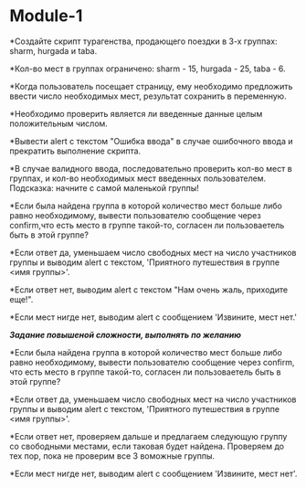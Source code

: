 # Module-1

\*Создайте скрипт турагенства, продающего поездки в 3-х группах: sharm, hurgada и taba.

\*Кол-во мест в группах ограничено: sharm - 15, hurgada - 25, taba - 6.

\*Когда пользователь посещает страницу, ему необходимо предложить ввести число необходимых мест, результат сохранить в переменную.

\*Необходимо проверить является ли введенные данные целым положительным числом.

\*Вывести alert с текстом "Ошибка ввода" в случае ошибочного ввода и прекратить выполнение скрипта.

\*В случае валидного ввода, последовательно проверить кол-во мест в группах, и кол-во необходимых мест введенных пользователем.
Подсказка: начните с самой маленькой группы!

\*Если была найдена группа в которой количество мест больше либо равно необходимому, вывести пользователю сообщение через confirm,что есть место в группе такой-то, согласен ли пользоваетель быть в этой группе?

\*Если ответ да, уменьшаем число свободных мест на число участников группы и выводим alert с текстом, 'Приятного путешествия в группе <имя группы>'.

\*Если ответ нет, выводим alert с текстом "Нам очень жаль, приходите еще!".

\*Если мест нигде нет, выводим alert с сообщением 'Извините, мест нет.'

**_Задание повышеной сложности, выполнять по желанию_**

\*Если была найдена группа в которой количество мест больше либо равно необходимому, вывести пользователю сообщение через confirm, что есть место в группе такой-то, согласен ли пользоваетель быть в этой группе?

\*Если ответ да, уменьшаем число свободных мест на число участников группы и выводим alert с текстом, 'Приятного путешествия в группе <имя группы>'.

\*Если ответ нет, проверяем дальше и предлагаем следующую группу со свободными местами, если таковая будет найдена. Проверяем до тех пор, пока не проверим все 3 воможные группы.

\*Если мест нигде нет, выводим alert с сообщением 'Извините, мест нет'.
